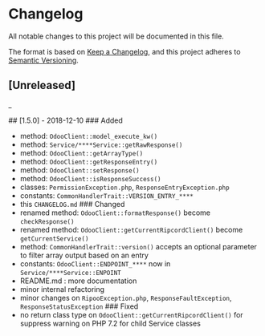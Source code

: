 # Changelog
All notable changes to this project will be documented in this file.

The format is based on [Keep a Changelog](https://keepachangelog.com/en/1.0.0/),
and this project adheres to [Semantic Versioning](https://semver.org/spec/v2.0.0.html).

## [Unreleased]
_

## [1.5.0] - 2018-12-10
### Added
- method: `OdooClient::model_execute_kw()`
- method: `Service/****Service::getRawResponse()`
- method: `OdooClient::getArrayType()`
- method: `OdooClient::getResponseEntry()`
- method: `OdooClient::setResponse()`
- method: `OdooClient::isResponseSuccess()`
- classes: `PermissionException.php`, `ResponseEntryException.php`
- constants: `CommonHandlerTrait::VERSION_ENTRY_****`
- this `CHANGELOG.md`
### Changed
- renamed method: `OdooClient::formatResponse()` become `checkResponse()`
- renamed method: `OdooClient::getCurrentRipcordClient()` become `getCurrentService()`
- method: `CommonHandlerTrait::version()` accepts an optional parameter to filter array output based on an entry
- constants: `OdooClient::ENDPOINT_****` now in `Service/****Service::ENPOINT`
- README.md : more documentation
- minor internal refactoring
- minor changes on `RipooException.php`, `ResponseFaultException`, `ResponseStatusException`
### Fixed
- no return class type on `OdooClient::getCurrentRipcordClient()` for suppress warning on PHP 7.2 for child Service classes
